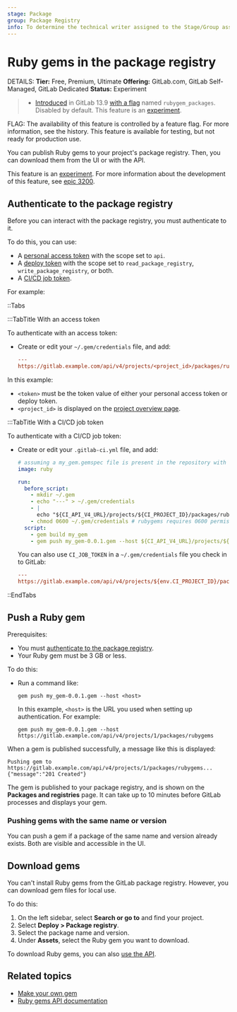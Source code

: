 ```yaml
---
stage: Package
group: Package Registry
info: To determine the technical writer assigned to the Stage/Group associated with this page, see https://handbook.gitlab.com/handbook/product/ux/technical-writing/#assignments
---
```


# Ruby gems in the package registry

DETAILS:
**Tier:** Free, Premium, Ultimate
**Offering:** GitLab.com, GitLab Self-Managed, GitLab Dedicated
**Status:** Experiment

> - [Introduced](https://gitlab.com/gitlab-org/gitlab/-/merge_requests/52147) in GitLab 13.9 [with a flag](../../../administration/feature_flags.md) named `rubygem_packages`. Disabled by default. This feature is an [experiment](../../../policy/development_stages_support.md).

FLAG:
The availability of this feature is controlled by a feature flag.
For more information, see the history.
This feature is available for testing, but not ready for production use.

You can publish Ruby gems to your project's package registry. Then, you can download them from the UI or with the API.

This feature is an [experiment](../../../policy/development_stages_support.md).
For more information about the development of this feature, see [epic 3200](https://gitlab.com/groups/gitlab-org/-/epics/3200).

## Authenticate to the package registry

Before you can interact with the package registry, you must authenticate to it.

To do this, you can use:

- A [personal access token](../../../user/profile/personal_access_tokens.md)
  with the scope set to `api`.
- A [deploy token](../../project/deploy_tokens/index.md) with the scope set to
  `read_package_registry`, `write_package_registry`, or both.
- A [CI/CD job token](../../../ci/jobs/ci_job_token.md).

For example:

::Tabs

:::TabTitle With an access token

To authenticate with an access token:

- Create or edit your `~/.gem/credentials` file, and add:

  ```ini
  ---
  https://gitlab.example.com/api/v4/projects/<project_id>/packages/rubygems: '<token>'
  ```

In this example:

- `<token>` must be the token value of either your personal access token or deploy token.
- `<project_id>` is displayed on the [project overview page](../../project/working_with_projects.md#access-a-project-by-using-the-project-id).

:::TabTitle With a CI/CD job token

To authenticate with a CI/CD job token:

- Create or edit your  `.gitlab-ci.yml` file, and add:

  ```yaml
  # assuming a my_gem.gemspec file is present in the repository with the version currently set to 0.0.1
  image: ruby

  run:
    before_script:
      - mkdir ~/.gem
      - echo "---" > ~/.gem/credentials
      - |
        echo "${CI_API_V4_URL}/projects/${CI_PROJECT_ID}/packages/rubygems: '${CI_JOB_TOKEN}'" >> ~/.gem/credentials
      - chmod 0600 ~/.gem/credentials # rubygems requires 0600 permissions on the credentials file
    script:
      - gem build my_gem
      - gem push my_gem-0.0.1.gem --host ${CI_API_V4_URL}/projects/${CI_PROJECT_ID}/packages/rubygems
  ```

  You can also use `CI_JOB_TOKEN` in a `~/.gem/credentials` file you check in to GitLab:

  ```ini
  ---
  https://gitlab.example.com/api/v4/projects/${env.CI_PROJECT_ID}/packages/rubygems: '${env.CI_JOB_TOKEN}'
  ```

::EndTabs

## Push a Ruby gem

Prerequisites:

- You must [authenticate to the package registry](#authenticate-to-the-package-registry).
- Your Ruby gem must be 3 GB or less.

To do this:

- Run a command like:

  ```shell
  gem push my_gem-0.0.1.gem --host <host>
  ```

  In this example, `<host>` is the URL you used when setting up authentication. For example:

  ```shell
  gem push my_gem-0.0.1.gem --host https://gitlab.example.com/api/v4/projects/1/packages/rubygems
  ```

When a gem is published successfully, a message like this is displayed:

```plaintext
Pushing gem to https://gitlab.example.com/api/v4/projects/1/packages/rubygems...
{"message":"201 Created"}
```

The gem is published to your package registry, and is shown on the **Packages and registries** page.
It can take up to 10 minutes before GitLab processes and displays your gem.

### Pushing gems with the same name or version

You can push a gem if a package of the same name and version already exists.
Both are visible and accessible in the UI.

## Download gems

You can't install Ruby gems from the GitLab package registry. However, you can download gem files for local use.

To do this:

1. On the left sidebar, select **Search or go to** and find your project.
1. Select **Deploy > Package registry**.
1. Select the package name and version.
1. Under **Assets**, select the Ruby gem you want to download.

To download Ruby gems, you can also [use the API](../../../api/packages/rubygems.md#download-a-gem-file).

## Related topics

- [Make your own gem](https://guides.rubygems.org/make-your-own-gem/)
- [Ruby gems API documentation](../../../api/packages/rubygems.md)
